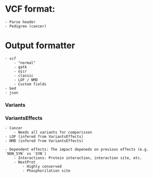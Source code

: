 
# VCF format:
	- Parse header
	- Pedigree (cancer)

# Output formatter
	- vcf
		- "normal"
		- gatk
		- oicr
		- classic
		- LOF / NMD
		- Custom fields
	- bed
	- json


### Variants

### VariantsEffects
	- Cancer
		- Needs all variants for comparisson
	- LOF (infered from VariantsEffects)
	- NMD (infered from VariantsEffects)

	- Dependent effects: The impact depeneds on previous effects (e.g. `NON_SYN` vs `SYN`)
		- Interactions: Protein interaction, interaction site, etc.
		- NextProt
			- Highly conserved
			- Phosphorilation site
